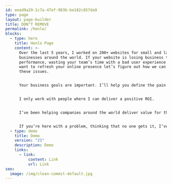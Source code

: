 ```yaml
---
id: eead9a29-1c7a-47ef-983b-be182c857da9
type: page
layout: page-builder
title: DON"T REMOVE
permalink: /henlo/
blocks:
  - type: hero
    title: Henlo Page
    content: >-
      Over the last 5 years, I worked on 200+ websites for small and large
      businesses around the world. If your website is losing business to low
      performance, wasting your team’s time with a bad user experience or you
      want to refresh your online presence let’s figure out how we can solve
      these issues.


      Your business goals are important. I’ll help you define the pain points and create solutions to them. Let’s start with defining your problem, then we can see if the new website will achieve your goals


      I only work with people where I can deliver a positive ROI.


      I’ve been helping companies around the world deliver value for the past decade. From the automotive industry through real estate to services I improved their ROI and empowered their teams to create value for their customers.


      If you’re here with a problem, thinking that no one gets it, I’ve been there. Don’t waste time, let’s jump on a call and see if we’re a good match.
  - type: demo
    title: Demo
    version: "21"
    description: Demo
    links:
      - link:
          content: Link
          url: Link
seo:
  image: /img/clean-commit-default.jpg
---
```

